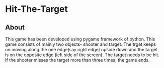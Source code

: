 # Hit-The-Target


## About
This game has been developed using pygame framework of python. This game consists of mainly two objects- shooter and target. The trget keeps on moving along the one edge(say right edge) upside down and the target is on the opposite edge (left side of the screen). The target needs to be hit. If the shooter misses the target more than three times, the game ends.

